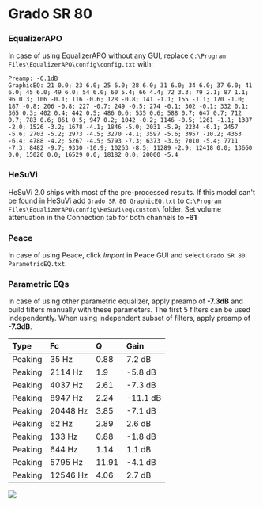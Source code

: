 # Grado SR 80

### EqualizerAPO
In case of using EqualizerAPO without any GUI, replace `C:\Program Files\EqualizerAPO\config\config.txt`
with:
```
Preamp: -6.1dB
GraphicEQ: 21 0.0; 23 6.0; 25 6.0; 28 6.0; 31 6.0; 34 6.0; 37 6.0; 41 6.0; 45 6.0; 49 6.0; 54 6.0; 60 5.4; 66 4.4; 72 3.3; 79 2.1; 87 1.1; 96 0.3; 106 -0.1; 116 -0.6; 128 -0.8; 141 -1.1; 155 -1.1; 170 -1.0; 187 -0.8; 206 -0.8; 227 -0.7; 249 -0.5; 274 -0.1; 302 -0.1; 332 0.1; 365 0.3; 402 0.4; 442 0.5; 486 0.6; 535 0.6; 588 0.7; 647 0.7; 712 0.7; 783 0.6; 861 0.5; 947 0.2; 1042 -0.2; 1146 -0.5; 1261 -1.1; 1387 -2.0; 1526 -3.2; 1678 -4.1; 1846 -5.0; 2031 -5.9; 2234 -6.1; 2457 -5.6; 2703 -5.2; 2973 -4.5; 3270 -4.1; 3597 -5.6; 3957 -10.2; 4353 -6.4; 4788 -4.2; 5267 -4.5; 5793 -7.3; 6373 -3.6; 7010 -5.4; 7711 -7.3; 8482 -9.7; 9330 -10.9; 10263 -8.5; 11289 -2.9; 12418 0.0; 13660 0.0; 15026 0.0; 16529 0.0; 18182 0.0; 20000 -5.4
```

### HeSuVi
HeSuVi 2.0 ships with most of the pre-processed results. If this model can't be found in HeSuVi add
`Grado SR 80 GraphicEQ.txt` to `C:\Program Files\EqualizerAPO\config\HeSuVi\eq\custom\` folder.
Set volume attenuation in the Connection tab for both channels to **-61**

### Peace
In case of using Peace, click *Import* in Peace GUI and select `Grado SR 80 ParametricEQ.txt`.

### Parametric EQs
In case of using other parametric equalizer, apply preamp of **-7.3dB** and build filters manually
with these parameters. The first 5 filters can be used independently.
When using independent subset of filters, apply preamp of **-7.3dB**.

| Type    | Fc       |     Q | Gain     |
|:--------|:---------|:------|:---------|
| Peaking | 35 Hz    |  0.88 | 7.2 dB   |
| Peaking | 2114 Hz  |  1.9  | -5.8 dB  |
| Peaking | 4037 Hz  |  2.61 | -7.3 dB  |
| Peaking | 8947 Hz  |  2.24 | -11.1 dB |
| Peaking | 20448 Hz |  3.85 | -7.1 dB  |
| Peaking | 62 Hz    |  2.89 | 2.6 dB   |
| Peaking | 133 Hz   |  0.88 | -1.8 dB  |
| Peaking | 644 Hz   |  1.14 | 1.1 dB   |
| Peaking | 5795 Hz  | 11.91 | -4.1 dB  |
| Peaking | 12546 Hz |  4.06 | 2.7 dB   |

![](https://raw.githubusercontent.com/jaakkopasanen/AutoEq/master/results/headphonecom/sbaf-serious/Grado%20SR%2080/Grado%20SR%2080.png)